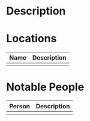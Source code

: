 # Description


# Locations
| Name | Description |
| ---- | ----------- |
|      |             |

# Notable People
| Person | Description |
| ------ | ----------- |
|        |             |